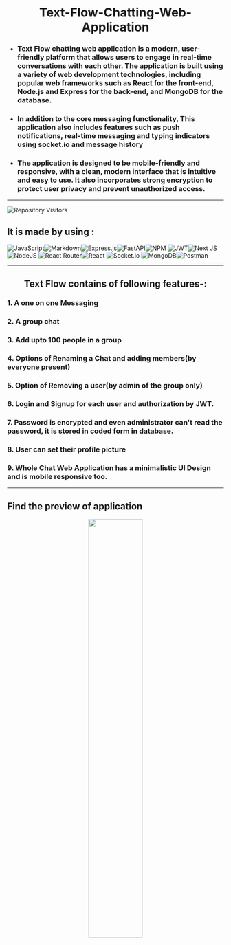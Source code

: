 <center>

# Text-Flow-Chatting-Web-Application
</center>

- ### Text Flow chatting web application is a modern, user-friendly platform that allows users to engage in real-time conversations with each other. The application is built using a variety of web development technologies, including popular web frameworks such as React for the front-end, Node.js and Express for the back-end, and MongoDB for the database.

- ### In addition to the core messaging functionality, This application also includes features such as push notifications, real-time messaging and typing indicators using socket.io and message history 


- ### The application is designed to be mobile-friendly and responsive, with a clean, modern interface that is intuitive and easy to use. It also incorporates strong encryption to protect user privacy and prevent unauthorized access.

<hr>

![Repository Visitors](https://visitor-badge.glitch.me/badge?page_id=arin-paliwal.Text-Flow)

## It is made by using :


![JavaScript](https://img.shields.io/badge/javascript-%23323330.svg?style=for-the-badge&logo=javascript&logoColor=%23F7DF1E)![Markdown](https://img.shields.io/badge/markdown-%23000000.svg?style=for-the-badge&logo=markdown&logoColor=white)![Express.js](https://img.shields.io/badge/express.js-%23404d59.svg?style=for-the-badge&logo=express&logoColor=%2361DAFB)![FastAPI](https://img.shields.io/badge/FastAPI-005571?style=for-the-badge&logo=fastapi)![NPM](https://img.shields.io/badge/NPM-%23000000.svg?style=for-the-badge&logo=npm&logoColor=white) ![JWT](https://img.shields.io/badge/JWT-black?style=for-the-badge&logo=JSON%20web%20tokens)![Next JS](https://img.shields.io/badge/Next-black?style=for-the-badge&logo=next.js&logoColor=white) ![NodeJS](https://img.shields.io/badge/node.js-6DA55F?style=for-the-badge&logo=node.js&logoColor=white) ![React Router](https://img.shields.io/badge/React_Router-CA4245?style=for-the-badge&logo=react-router&logoColor=white)![React](https://img.shields.io/badge/react-%2320232a.svg?style=for-the-badge&logo=react&logoColor=%2361DAFB) ![Socket.io](https://img.shields.io/badge/Socket.io-black?style=for-the-badge&logo=socket.io&badgeColor=010101) ![MongoDB](https://img.shields.io/badge/MongoDB-%234ea94b.svg?style=for-the-badge&logo=mongodb&logoColor=white)![Postman](https://img.shields.io/badge/Postman-FF6C37?style=for-the-badge&logo=postman&logoColor=white)

<hr>

<center>

## Text Flow contains of following features-:

</center>


### 1. A one on one Messaging
### 2. A group chat
### 3. Add upto 100 people in a group 
### 4. Options of Renaming a Chat and adding members(by everyone present)
### 5. Option of Removing a user(by admin of the group only)
### 6. Login and Signup for each user and authorization by JWT.
### 7. Password is encrypted and even administrator can't read the password, it is stored in coded form in database.
### 8. User can set their profile picture
### 9. Whole Chat Web Application has a minimalistic UI Design and is mobile responsive too.

<hr>

## Find the preview of application
<!-- [!Vedio-Text Flow]() -->

<!-- ! [Vedio-Text Flow](https://drive.google.com/uc?id=1D1_5KON6nnBlJZTKL4_kphsSBN9iVLaz)

![Screenshot - Calculator](https://drive.google.com/uc?id=1CTFTbCe8LHa-YIzIrvEoFON_0Hanwpep) -->

<center>

[<img src="https://drive.google.com/uc?id=1xpc2hfrjNuIecSO78wvuTfuoCYZxPJDC" width="50%" height="50%">](https://drive.google.com/uc?id=1D1_5KON6nnBlJZTKL4_kphsSBN9iVLaz)

</center>
